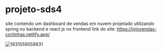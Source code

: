 # projeto-sds4
site contendo um dashboard de vendas em nuvem projetado utilizando
spring no backend e react.js no frontend
link do site: https://jojovendas-cortinhas.netlify.app/

![1631559559931](https://user-images.githubusercontent.com/80125930/155426598-7291287e-a1dc-4f01-963f-bcb9b4f792ae.jpg)
